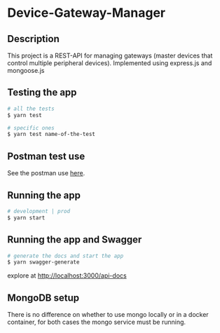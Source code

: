 # Device-Gateway-Manager

## Description

This project is a REST-API for managing gateways (master devices that control multiple peripheral devices). Implemented using express.js and mongoose.js

## Testing the app

```bash
# all the tests
$ yarn test 

# specific ones
$ yarn test name-of-the-test
```

## Postman test use

See the postman use [here](/api-colection/README.md).

## Running the app

```bash
# development | prod
$ yarn start
```

## Running the app and Swagger

```bash
# generate the docs and start the app
$ yarn swagger-generate
```

explore at <http://localhost:3000/api-docs>

## MongoDB setup

There is no difference on whether to use mongo locally or in a docker container, for both cases the mongo service must be running.
